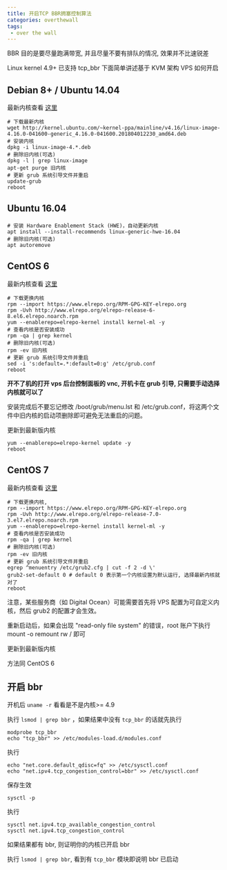 ```yaml
---
title: 开启TCP BBR拥塞控制算法
categories: overthewall
tags:
 - over the wall
---
```


BBR 目的是要尽量跑满带宽, 并且尽量不要有排队的情况, 效果并不比速锐差

Linux kernel 4.9+ 已支持 tcp_bbr 下面简单讲述基于 KVM 架构 VPS 如何开启

<!-- more -->

## Debian 8+ / Ubuntu 14.04

最新内核查看 [这里](http://elrepo.org/linux/kernel/el7/x86_64/RPMS/)

```
# 下载最新内核
wget http://kernel.ubuntu.com/~kernel-ppa/mainline/v4.16/linux-image-4.16.0-041600-generic_4.16.0-041600.201804012230_amd64.deb
# 安装内核
dpkg -i linux-image-4.*.deb
# 删除旧内核(可选)
dpkg -l | grep linux-image
apt-get purge 旧内核
# 更新 grub 系统引导文件并重启
update-grub
reboot
```

## Ubuntu 16.04

```
# 安装 Hardware Enablement Stack (HWE)，自动更新内核
apt install --install-recommends linux-generic-hwe-16.04
# 删除旧内核(可选)
apt autoremove
```

## CentOS 6

最新内核查看 [这里](http://elrepo.org/linux/kernel/el6/x86_64/RPMS/)

```
# 下载更换内核
rpm --import https://www.elrepo.org/RPM-GPG-KEY-elrepo.org
rpm -Uvh http://www.elrepo.org/elrepo-release-6-8.el6.elrepo.noarch.rpm
yum --enablerepo=elrepo-kernel install kernel-ml -y
# 查看内核是否安装成功
rpm -qa | grep kernel
# 删除旧内核(可选)
rpm -ev 旧内核
# 更新 grub 系统引导文件并重启
sed -i 's:default=.*:default=0:g' /etc/grub.conf
reboot
```

**开不了机的打开 vps 后台控制面板的 vnc, 开机卡在 grub 引导, 只需要手动选择内核就可以了**

安装完成后不要忘记修改 /boot/grub/menu.lst 和 /etc/grub.conf，将这两个文件中旧内核的启动项删除即可避免无法重启的问题。

更新到最新版内核

```
yum --enablerepo=elrepo-kernel update -y
reboot
```

## CentOS 7

最新内核查看 [这里](http://elrepo.org/linux/kernel/el7/x86_64/RPMS/)

```
# 下载更换内核,
rpm --import https://www.elrepo.org/RPM-GPG-KEY-elrepo.org
rpm -Uvh http://www.elrepo.org/elrepo-release-7.0-3.el7.elrepo.noarch.rpm
yum --enablerepo=elrepo-kernel install kernel-ml -y
# 查看内核是否安装成功
rpm -qa | grep kernel
# 删除旧内核(可选)
rpm -ev 旧内核
# 更新 grub 系统引导文件并重启
egrep ^menuentry /etc/grub2.cfg | cut -f 2 -d \'
grub2-set-default 0 # default 0 表示第一个内核设置为默认运行, 选择最新内核就对了
reboot
```

注意，某些服务商（如 Digital Ocean）可能需要首先将 VPS 配置为可自定义内核，然后 grub2 的配置才会生效。

重新启动后，如果会出现 "read-only file system" 的错误，root 账户下执行 mount -o remount rw / 即可

更新到最新版内核

方法同 CentOS 6

## 开启 bbr

开机后 `uname -r` 看看是不是内核>= 4.9

执行 `lsmod | grep bbr` ，如果结果中没有 `tcp_bbr` 的话就先执行

```
modprobe tcp_bbr
echo "tcp_bbr" >> /etc/modules-load.d/modules.conf
```

执行

```
echo "net.core.default_qdisc=fq" >> /etc/sysctl.conf
echo "net.ipv4.tcp_congestion_control=bbr" >> /etc/sysctl.conf
```

保存生效

```
sysctl -p
```

执行

```
sysctl net.ipv4.tcp_available_congestion_control
sysctl net.ipv4.tcp_congestion_control
```

如果结果都有 bbr, 则证明你的内核已开启 bbr

执行 `lsmod | grep bbr`, 看到有 `tcp_bbr` 模块即说明 bbr 已启动
